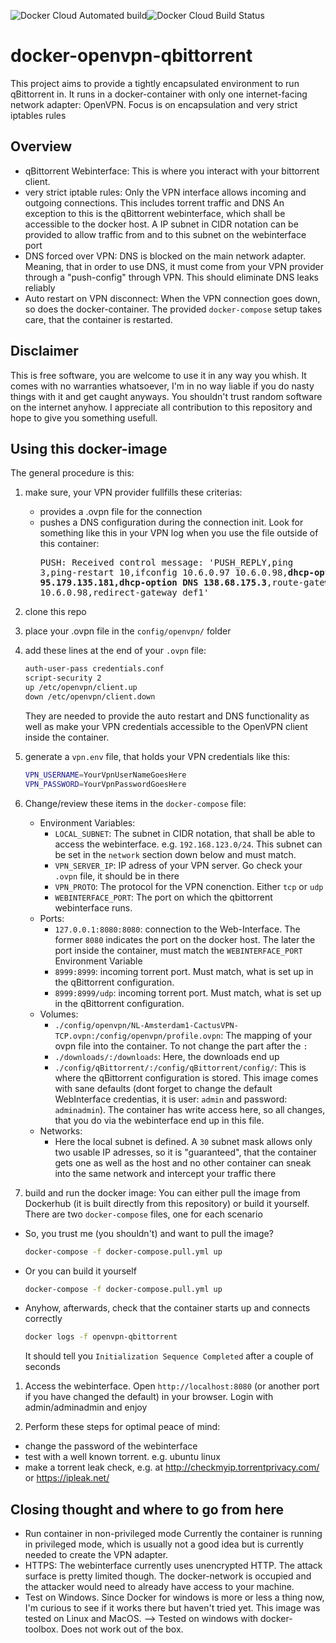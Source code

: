 ![Docker Cloud Automated build](https://img.shields.io/docker/cloud/automated/julesrenz/openvpn-qbittorrent)![Docker Cloud Build Status](https://img.shields.io/docker/cloud/build/julesrenz/openvpn-qbittorrent)

# docker-openvpn-qbittorrent

This project aims to provide a tightly encapsulated environment to run qBittorrent in. It runs in a docker-container with only one internet-facing network adapter: OpenVPN. Focus is on encapsulation and very strict iptables rules

## Overview

- qBittorrent Webinterface:
  This is where you interact with your bittorrent client.
- very strict iptable rules:
  Only the VPN interface allows incoming and outgoing connections. This includes torrent traffic and DNS
  An exception to this is the qBittorrent webinterface, which shall be accessible to the docker host. A IP subnet in CIDR notation can be provided to allow traffic from and to this subnet on the webinterface port
- DNS forced over VPN:
  DNS is blocked on the main network adapter. Meaning, that in order to use DNS, it must come from your VPN provider through a "push-config" through VPN. This should eliminate DNS leaks reliably
- Auto restart on VPN disconnect:
  When the VPN connection goes down, so does the docker-container. The provided `docker-compose` setup takes care, that the container is restarted.

## Disclaimer

This is free software, you are welcome to use it in any way you whish. It comes with no warranties whatsoever, I'm in no way liable if you do nasty things with it and get caught anyways. You shouldn't trust random software on the internet anyhow. I appreciate all contribution to this repository and hope to give you something usefull.

## Using this docker-image

The general procedure is this:

1) make sure, your VPN provider fullfills these criterias:
    - provides a .ovpn file for the connection
    - pushes a DNS configuration during the connection init. Look for something like this in your VPN log when you use the file outside of this container:
            <pre>PUSH: Received control message: 'PUSH_REPLY,ping 3,ping-restart 10,ifconfig 10.6.0.97 10.6.0.98,<b>dhcp-option DNS 95.179.135.181,dhcp-option DNS 138.68.175.3</b>,route-gateway 10.6.0.98,redirect-gateway def1'</pre>
2) clone this repo
3) place your .ovpn file in the `config/openvpn/` folder
4) add these lines at the end of your `.ovpn` file:

    ```bash
    auth-user-pass credentials.conf
    script-security 2
    up /etc/openvpn/client.up
    down /etc/openvpn/client.down
    ```

    They are needed to provide the auto restart and DNS functionality as well as make your VPN credentials accessible to the OpenVPN client inside the container.
5) generate a `vpn.env` file, that holds your VPN credentials like this:

    ```bash
    VPN_USERNAME=YourVpnUserNameGoesHere
    VPN_PASSWORD=YourVpnPasswordGoesHere
    ```

6) Change/review these items in the `docker-compose` file:

    - Environment Variables:
        - `LOCAL_SUBNET`: The subnet in CIDR notation, that shall be able to access the webinterface. e.g. `192.168.123.0/24`. This subnet can be set in the `network` section down below and must match.
        - `VPN_SERVER_IP`: IP adress of your VPN server. Go check your `.ovpn` file, it should be in there
        - `VPN_PROTO`: The protocol for the VPN conenction. Either `tcp` or `udp`
        - `WEBINTERFACE_PORT`: The port on which the qbittorrent webinterface runs.
    - Ports:
        - `127.0.0.1:8080:8080`: connection to the Web-Interface. The former `8080` indicates the port on the docker host. The later the port inside the container, must match the `WEBINTERFACE_PORT` Environment Variable
        - `8999:8999`: incoming torrent port. Must match, what is set up in the qBittorrent configuration.
        - `8999:8999/udp`: incoming torrent port. Must match, what is set up in the qBittorrent configuration.
    - Volumes:
        - `./config/openvpn/NL-Amsterdam1-CactusVPN-TCP.ovpn:/config/openvpn/profile.ovpn`: The mapping of your ovpn file into the container. To not change the part after the `:`
        - `./downloads/:/downloads`: Here, the downloads end up
        - `./config/qBittorrent/:/config/qBittorrent/config/`: This is where the qBittorrent configuration is stored. This image comes with sane defaults (dont forget to change the default WebInterface credentias, it is user: `admin` and password: `adminadmin`). The container has write access here, so all changes, that you do via the webinterface end up in this file.
    - Networks:
        - Here the local subnet is defined. A `30` subnet mask allows only two usable IP adresses, so it is "guaranteed", that the container gets one as well as the host and no other container can sneak into the same network and intercept your traffic there

7) build and run the docker image:
You can either pull the image from Dockerhub (it is built directly from this repository) or build it yourself. There are two `docker-compose` files, one for each scenario

- So, you trust me (you shouldn't) and want to pull the image?

    ``` bash
    docker-compose -f docker-compose.pull.yml up
    ```

- Or you can build it yourself

    ```bash
    docker-compose -f docker-compose.pull.yml up
    ```

- Anyhow, afterwards, check that the container starts up and connects correctly

    ```bash
    docker logs -f openvpn-qbittorrent
    ```

    It should tell you `Initialization Sequence Completed` after a couple of seconds

1) Access the webinterface. Open `http://localhost:8080` (or another port if you have changed the default) in your browser. Login with admin/adminadmin and enjoy

2) Perform these steps for optimal peace of mind:

- change the password of the webinterface
- test with a well known torrent. e.g. ubuntu linux
- make a torrent leak check, e.g. at <http://checkmyip.torrentprivacy.com/> or <https://ipleak.net/>

## Closing thought and where to go from here

- Run container in non-privileged mode
Currently the container is running in privileged mode, which is usually not a good idea but is currently needed to create the VPN adapter. 
- HTTPS: The webinterface currently uses unencrypted HTTP. The attack surface is pretty limited though. The docker-network is occupied and the attacker would need to already have access to your machine.
- Test on Windows. Since Docker for windows is more or less a thing now, I'm curious to see if it works there but haven't tried yet. This image was tested on Linux and MacOS. --> Tested on windows with docker-toolbox. Does not work out of the box.
